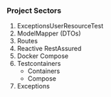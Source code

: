 ### Project Sectors

1. ExceptionsUserResourceTest
2. ModelMapper (DTOs)
3. Routes
4. Reactive RestAssured
5. Docker Compose
6. Testcontainers
   * Containers
   * Compose
7. Exceptions    


